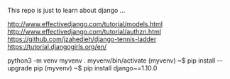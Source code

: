 This repo is just to learn about django ... 

http://www.effectivedjango.com/tutorial/models.html
http://www.effectivedjango.com/tutorial/authzn.html
https://github.com/jzahedieh/django-tennis-ladder
https://tutorial.djangogirls.org/en/

python3 -m venv myvenv
. myvenv/bin/activate
(myvenv) ~$ pip install --upgrade pip
(myvenv) ~$ pip install django~=1.10.0
